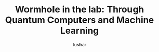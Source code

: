 ---
layout: post
author: tushar
categories: [ Physics, Machine_Learning ]
title: "Wormhole in the lab: Through Quantum Computers and Machine Learning"
tags: [sticky, featured]
image: assets/images/wormhole.png
---